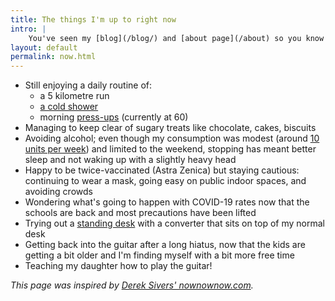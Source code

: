 ```yaml
---
title: The things I'm up to right now
intro: |
    You've seen my [blog](/blog/) and [about page](/about) so you know what I'm interested in and how I ended up doing what I do, but what am I up to *right now*?
layout: default
permalink: now.html
---
```


- Still enjoying a daily routine of:
    - a 5 kilometre run
    - [a cold shower](https://www.bbc.co.uk/programmes/m000v83f)
    - morning [press-ups](https://www.bbc.co.uk/programmes/m000vp09) (currently at 60)
- Managing to keep clear of sugary treats like chocolate, cakes, biscuits
- Avoiding alcohol; even though my consumption was modest (around [10 units per week](https://www.nhs.uk/live-well/alcohol-support/calculating-alcohol-units/)) and limited to the weekend, stopping has meant better sleep and not waking up with a slightly heavy head
- Happy to be twice-vaccinated (Astra Zenica) but staying cautious: continuing to wear a mask, going easy on public indoor spaces, and avoiding crowds
- Wondering what's going to happen with COVID-19 rates now that the schools are back and most precautions have been lifted
- Trying out a [standing desk](https://twitter.com/tempertemper/status/1436331696408911898?s=21) with a converter that sits on top of my normal desk
- Getting back into the guitar after a long hiatus, now that the kids are getting a bit older and I'm finding myself with a bit more free time
- Teaching my daughter how to play the guitar!

<i>This page was inspired by [Derek Sivers' nownownow.com](https://nownownow.com/about).</i>
